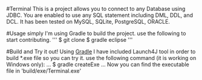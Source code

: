 #Terminal
This is a project allows you to connect to any Database using JDBC. You are enabled to use any SQL statement including DML, DDL, and DCL. It has been tested on MySQL, SQLite, PostgreSQL, ORACLE.

#Usage
simply I'm using Gradle to build the project. use the following to start contributing.
'''
$ git clone
$ gradle eclipse
'''
 
#Build and Try it out!
Using [Gradle](https://gradle.org/) I have included Launch4J tool in order to build *.exe file so you can try it. use the following command (it is working on Windows only):
...
$ gradle createExe
...
Now you can find the executable file in 'build/exe/Terminal.exe' 
 
